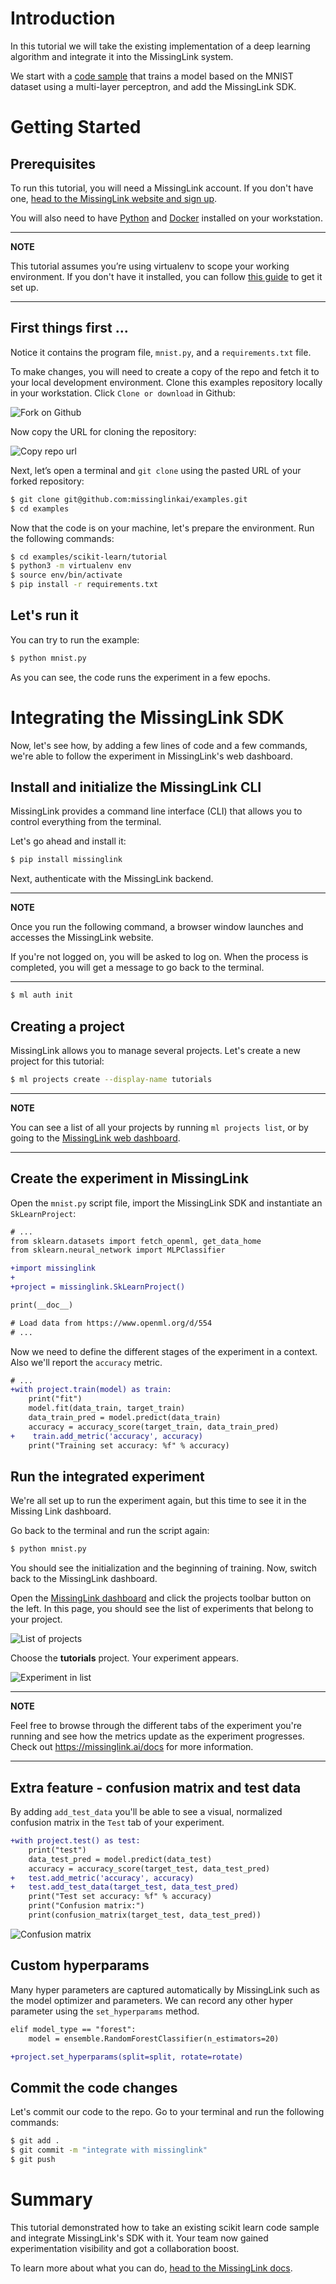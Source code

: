 # Introduction

In this tutorial we will take the existing implementation of a deep learning algorithm and integrate it into the MissingLink system. 

We start with a [code sample](https://scikit-learn.org/stable/auto_examples/neural_networks/plot_mnist_filters.html) that trains a model based on the MNIST dataset using a multi-layer perceptron, and add the MissingLink SDK.

# Getting Started

## Prerequisites

To run this tutorial, you will need a MissingLink account. If you don't have one, [head to the MissingLink website and sign up](https://missinglink.ai/console/signup/userdetails).

You will also need to have [Python](https://www.python.org/downloads/) and [Docker](https://docs.docker.com/install/#supported-platforms) installed on your workstation.

---
**NOTE**

This tutorial assumes you’re using virtualenv to scope your working environment.
If you don't have it installed, you can follow [this guide](https://packaging.python.org/guides/installing-using-pip-and-virtualenv/) to get it set up.

---

## First things first ...

Notice it contains the program file, `mnist.py`, and a `requirements.txt` file.

To make changes, you will need to create a copy of the repo and fetch it to your local development environment. Clone this examples repository locally in your workstation. Click `Clone or download` in Github:

![Fork on Github](./images/clone_button.png)

Now copy the URL for cloning the repository:

![Copy repo url](./images/copy_repo_url_button.png)

Next, let’s open a terminal and `git clone` using the pasted URL of your forked repository:  

```bash
$ git clone git@github.com:missinglinkai/examples.git
$ cd examples
```

Now that the code is on your machine, let's prepare the environment. Run the following commands:

```bash
$ cd examples/scikit-learn/tutorial
$ python3 -m virtualenv env
$ source env/bin/activate
$ pip install -r requirements.txt
```

## Let's run it

You can try to run the example:

```bash
$ python mnist.py
```

<!-- ![Experiment progress in terminal](./images/tutorials-experiment-start.gif) -->

As you can see, the code runs the experiment in a few epochs.

# Integrating the MissingLink SDK

Now, let's see how, by adding a few lines of code and a few commands, we're able to follow the experiment in MissingLink's web dashboard.

## Install and initialize the MissingLink CLI

MissingLink provides a command line interface (CLI) that allows you to control everything from the terminal.

Let's go ahead and install it:

```bash
$ pip install missinglink
```

Next, authenticate with the MissingLink backend.

---
**NOTE**

Once you run the following command, a browser window launches and accesses the MissingLink website.

If you're not logged on, you will be asked to log on. When the process is completed, you will get a message to go back to the terminal.


---

```bash
$ ml auth init
```

## Creating a project

MissingLink allows you to manage several projects. Let's create a new project for this tutorial:

```bash
$ ml projects create --display-name tutorials
```

---
**NOTE**

You can see a list of all your projects by running `ml projects list`, or by going to the [MissingLink web dashboard](https://missinglink.ai/console).

---

## Create the experiment in MissingLink

Open the `mnist.py` script file, import the MissingLink SDK and instantiate an `SkLearnProject`:
```diff
# ...
from sklearn.datasets import fetch_openml, get_data_home
from sklearn.neural_network import MLPClassifier

+import missinglink
+
+project = missinglink.SkLearnProject()

print(__doc__)

# Load data from https://www.openml.org/d/554
# ...
```

Now we need to define the different stages of the experiment in a context. Also we'll report the `accuracy` metric.

```diff
# ...
+with project.train(model) as train:
    print("fit")
    model.fit(data_train, target_train)
    data_train_pred = model.predict(data_train)
    accuracy = accuracy_score(target_train, data_train_pred)
+    train.add_metric('accuracy', accuracy)
    print("Training set accuracy: %f" % accuracy)
```

## Run the integrated experiment
We're all set up to run the experiment again, but this time to see it in the Missing Link dashboard.  

Go back to the terminal and run the script again:

```bash
$ python mnist.py
```

You should see the initialization and the beginning of training. Now, switch back to the MissingLink dashboard.

Open the [MissingLink dashboard](https://missinglink.ai/console) and click the projects toolbar button on the left. In this page, you should see the list of experiments that belong to your project.

![List of projects](./images/project_list_tutorials_project.png)

Choose the **tutorials** project. Your experiment appears.  

![Experiment in list](./images/tutorial_experiment.png)

---
**NOTE**

Feel free to browse through the different tabs of the experiment you're running and see how the metrics update as the experiment progresses. Check out https://missinglink.ai/docs for more information.

---

## Extra feature - confusion matrix and test data

By adding `add_test_data` you'll be able to see a visual, normalized confusion matrix in the `Test` tab of your experiment.

```diff
+with project.test() as test:
    print("test")
    data_test_pred = model.predict(data_test)
    accuracy = accuracy_score(target_test, data_test_pred)
+   test.add_metric('accuracy', accuracy)
+   test.add_test_data(target_test, data_test_pred)
    print("Test set accuracy: %f" % accuracy)
    print("Confusion matrix:")
    print(confusion_matrix(target_test, data_test_pred))
```

![Confusion matrix](./images/confusion_matrix.png)

## Custom hyperparams

Many hyper parameters are captured automatically by MissingLink such as the model optimizer and parameters. We can record any other hyper parameter using the `set_hyperparams` method.

```diff
elif model_type == "forest":
    model = ensemble.RandomForestClassifier(n_estimators=20)

+project.set_hyperparams(split=split, rotate=rotate)
```

## Commit the code changes

Let's commit our code to the repo. Go to your terminal and run the following commands:

```bash
$ git add .
$ git commit -m "integrate with missinglink"
$ git push
```

# Summary

This tutorial demonstrated how to take an existing scikit learn code sample and integrate MissingLink's SDK with it. Your team now gained experimentation visibility and got a collaboration boost.

To learn more about what you can do, [head to the MissingLink docs](https://missinglink.ai/docs).